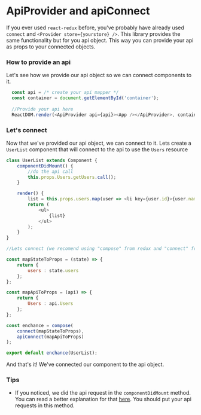 # ApiProvider and apiConnect

If you ever used ``react-redux`` before, you've probably have already used ``connect`` and ``<Provider store={yourstore} />``. This library provides the same functionality but for you api object. This way you can provide your api as props to your connected objects.

### How to provide an api
Let's see how we provide our api object so we can connect components to it.

```js
  const api = /* create your api mapper */
  const container = document.getElementById('container');
  
  //Provide your api here
  ReactDOM.render(<ApiProvider api={api}><App /></ApiProvider>, container); 
``` 
### Let's connect
Now that we've provided our api object, we can connect to it. Lets create a ``UserList`` component that will connect to the api to use the ``Users`` resource

```js
class UserList extends Component {
    componentDidMount() {
        //do the api call
        this.props.Users.getUsers.call();
    }

    render() {
        list = this.props.users.map(user => <li key={user.id}>{user.name}</li>)
        return (
            <ul>
                {list}
            </ul>
        );
    }
}

//Lets connect (we recomend using "compose" from redux and "connect" from react-redux)

const mapStateToProps = (state) => {
    return {
        users : state.users
    };
};

const mapApiToProps = (api) => {
    return {
        Users : api.Users
    };
};

const enchance = compose(
    connect(mapStateToProps),
    apiConnect(mapApiToProps)
);

export default enchance(UserList);
```

And that's it! We've connected our component to the api object. 

### Tips
* If you noticed, we did the api request in the ``componentDidMount`` method. You can read a better explanation for that [here](https://twitter.com/dan_abramov/status/790590733468241920). You should put your api requests in this method.
